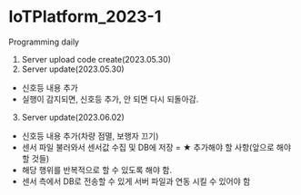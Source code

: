 # IoTPlatform_2023-1

Programming daily

1. Server upload code create(2023.05.30)
2. Server update(2023.05.30) 
- 신호등 내용 추가
- 실행이 감지되면, 신호등 추가, 안 되면 다시 되돌아감.
3. Server update(2023.06.02)
- 신호등 내용 추가(차량 점멸, 보행자 끄기)
- 센서 파일 불러와서 센서값 수집 및 DB에 저장
= ★ 추가해야 할 사항(앞으로 해야 할 것들)
- 해당 행위를 반복적으로 할 수 있도록 해야 함.
- 센서 측에서 DB로 전송할 수 있게 서버 파일과 연동 시킬 수 있어야 함


